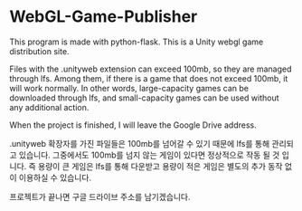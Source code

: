 # WebGL-Game-Publisher
This program is made with python-flask. This is a Unity webgl game distribution site.

Files with the .unityweb extension can exceed 100mb, so they are managed through lfs.
Among them, if there is a game that does not exceed 100mb, it will work normally.
In other words, large-capacity games can be downloaded through lfs, and small-capacity games can be used without any additional action.

When the project is finished, I will leave the Google Drive address.

.unityweb 확장자를 가진 파일들은 100mb를 넘어갈 수 있기 때문에 lfs를 통해 관리되고 있습니다.
그중에서도 100mb를 넘지 않는 게임이 있다면 정상적으로 작동 될 것 입니다.
즉 용량이 큰 게임은 lfs를 통해 다운받고 용량이 적은 게임은 별도의 추가 동작 없이 이용하실 수 있습니다.

프로젝트가 끝나면 구글 드라이브 주소를 남기겠습니다.
